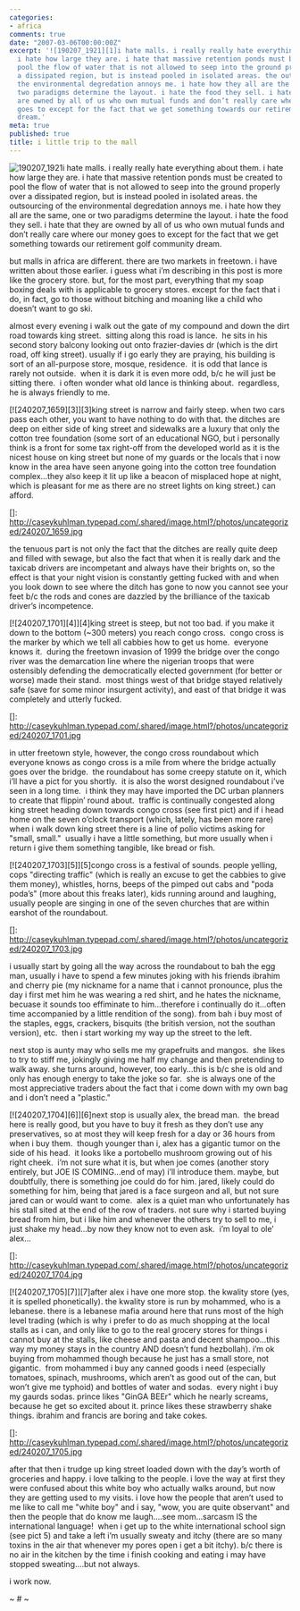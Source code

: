 ```yaml
---
categories:
- africa
comments: true
date: "2007-03-06T00:00:00Z"
excerpt: '![190207_1921][1]i hate malls. i really really hate everything about them.
  i hate how large they are. i hate that massive retention ponds must be created to
  pool the flow of water that is not allowed to seep into the ground properly over
  a dissipated region, but is instead pooled in isolated areas. the outsourcing of
  the environmental degredation annoys me. i hate how they all are the same, one or
  two paradigms determine the layout. i hate the food they sell. i hate that they
  are owned by all of us who own mutual funds and don’t really care where our money
  goes to except for the fact that we get something towards our retirement golf community
  dream.'
meta: true
published: true
title: i little trip to the mall
---
```


![190207_1921][1]i hate malls. i really really hate everything about them. i hate how large they are. i hate that massive retention ponds must be created to pool the flow of water that is not allowed to seep into the ground properly over a dissipated region, but is instead pooled in isolated areas. the outsourcing of the environmental degredation annoys me. i hate how they all are the same, one or two paradigms determine the layout. i hate the food they sell. i hate that they are owned by all of us who own mutual funds and don’t really care where our money goes to except for the fact that we get something towards our retirement golf community dream. 

 [1]: http://caseykuhlman.typepad.com/underwater/images/190207_1921.jpg

 but malls in africa are different. there are two markets in freetown. i have written about those earlier. i guess what i’m describing in this post is more like the grocery store. but, for the most part, everything that my soap boxing deals with is applicable to grocery stores. except for the fact that i do, in fact, go to those without bitching and moaning like a child who doesn’t want to go ski. 

almost every evening i walk out the gate of my compound and down the dirt road towards king street.  sitting along this road is lance.  he sits in his second story balcony looking out onto frazier-davies dr (which is the dirt road, off king street). usually if i go early they are praying, his building is sort of an all-purpose store, mosque, residence.  it is odd that lance is rarely not outside.  when it is dark it is even more odd, b/c he will just be sitting there.  i often wonder what old lance is thinking about.  regardless, he is always friendly to me.

[![240207_1659][3]][3]king street is narrow and fairly steep. when two cars pass each other, you want to have nothing to do with that. the ditches are deep on either side of king street and sidewalks are a luxury that only the cotton tree foundation (some sort of an educational NGO, but i personally think is a front for some tax right-off from the developed world as it is the nicest house on king street but none of my guards or the locals that i now know in the area have seen anyone going into the cotton tree foundation complex…they also keep it lit up like a beacon of misplaced hope at night, which is pleasant for me as there are no street lights on king street.) can afford. 

 []: http://caseykuhlman.typepad.com/.shared/image.html?/photos/uncategorized/240207_1659.jpg

the tenuous part is not only the fact that the ditches are really quite deep and filled with sewage, but also the fact that when it is really dark and the taxicab drivers are incompetant and always have their brights on, so the effect is that your night vision is constantly getting fucked with and when you look down to see where the ditch has gone to now you cannot see your feet b/c the rods and cones are dazzled by the brilliance of the taxicab driver’s incompetence.  

[![240207_1701][4]][4]king street is steep, but not too bad. if you make it down to the bottom (~300 meters) you reach congo cross.  congo cross is the marker by which we tell all cabbies how to get us home.  everyone knows it.  during the freetown invasion of 1999 the bridge over the congo river was the demarcation line where the nigerian troops that were ostensibly defending the democratically elected government (for better or worse) made their stand.  most things west of that bridge stayed relatively safe (save for some minor insurgent activity), and east of that bridge it was completely and utterly fucked.  

 []: http://caseykuhlman.typepad.com/.shared/image.html?/photos/uncategorized/240207_1701.jpg

 in utter freetown style, however, the congo cross roundabout which everyone knows as congo cross is a mile from where the bridge actually goes over the bridge.  the roundabout has some creepy statute on it, which i’ll have a pict for you shortly.  it is also the worst designed roundabout i’ve seen in a long time.  i think they may have imported the DC urban planners to create that flippin’ round about.  traffic is continually congested along king street heading down towards congo cross (see first pict) and if i head home on the seven o’clock transport (which, lately, has been more rare) when i walk down king street there is a line of polio victims asking for "small, small."  usually i have a little something, but more usually when i return i give them something tangible, like bread or fish.  

 [![240207_1703][5]][5]congo cross is a festival of sounds. people yelling, cops "directing traffic" (which is really an excuse to get the cabbies to give them money), whistles, horns, beeps of the pimped out cabs and "poda poda’s" (more about this freaks later), kids running around and laughing, usually people are singing in one of the seven churches that are within earshot of the roundabout.  

 []: http://caseykuhlman.typepad.com/.shared/image.html?/photos/uncategorized/240207_1703.jpg

i usually start by going all the way across the roundabout to bah the egg man, usually i have to spend a few minutes joking with his friends ibrahim and cherry pie (my nickname for a name that i cannot pronounce, plus the day i first met him he was wearing a red shirt, and he hates the nickname, becuase it sounds too effiminate to him…therefore i continually do it…often time accompanied by a little rendition of the song). from bah i buy most of the staples, eggs, crackers, bisquits (the british version, not the southan version), etc.  then i start working my way up the street to the left.

 next stop is aunty may who sells me my grapefruits and mangos.  she likes to try to stiff me, jokingly giving me half my change and then pretending to walk away. she turns around, however, too early…this is b/c she is old and only has enough energy to take the joke so far.  she is always one of the most appreciative traders about the fact that i come down with my own bag and i don’t need a "plastic."  

[![240207_1704][6]][6]next stop is usually alex, the bread man.  the bread here is really good, but you have to buy it fresh as they don’t use any preservatives, so at most they will keep fresh for a day or 36 hours from when i buy them.  though younger than i, alex has a gigantic tumor on the side of his head.  it looks like a portobello mushroom growing out of his right cheek.  i’m not sure what it is, but when joe comes (another story entirely, but JOE IS COMING…end of may) i’ll introduce them. maybe, but doubtfully, there is something joe could do for him. jared, likely could do something for him, being that jared is a face surgeon and all, but not sure jared can or would want to come.  alex is a quiet man who unfortunately has his stall sited at the end of the row of traders. not sure why i started buying bread from him, but i like him and whenever the others try to sell to me, i just shake my head…by now they know not to even ask.  i’m loyal to ole’ alex…

 []: http://caseykuhlman.typepad.com/.shared/image.html?/photos/uncategorized/240207_1704.jpg

[![240207_1705][7]][7]after alex i have one more stop. the kwality store (yes, it is spelled phonetically). the kwality store is run by mohammed, who is a lebanese. there is a lebanese mafia around here that runs most of the high level trading (which is why i prefer to do as much shopping at the local stalls as i can, and only like to go to the real grocery stores for things i cannot buy at the stalls, like cheese and pasta and decent shampoo…this way my money stays in the country AND doesn’t fund hezbollah). i’m ok buying from mohammed though because he just has a small store, not gigantic.  from mohammed i buy any canned goods i need (especially tomatoes, spinach, mushrooms, which aren’t as good out of the can, but won’t give me typhoid) and bottles of water and sodas.  every night i buy my gaurds sodas. prince likes "GinGA BEEr" which he nearly screams, because he get so excited about it. prince likes these strawberry shake things. ibrahim and francis are boring and take cokes.  

 []: http://caseykuhlman.typepad.com/.shared/image.html?/photos/uncategorized/240207_1705.jpg

after that then i trudge up king street loaded down with the day’s worth of groceries and happy. i love talking to the people. i love the way at first they were confused about this white boy who actually walks around, but now they are getting used to my visits. i love how the people that aren’t used to me like to call me "white boy" and i say, "wow, you are quite observant" and then the people that do know me laugh….see mom…sarcasm IS the international language!  when i get up to the white international school sign (see pict 5) and take a left i’m usually sweaty and itchy (there are so many toxins in the air that whenever my pores open i get a bit itchy). b/c there is no air in the kitchen by the time i finish cooking and eating i may have stopped sweating….but not always.

i work now.

~ # ~